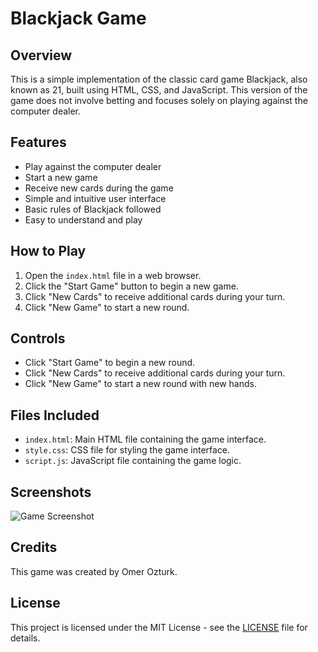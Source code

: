 # Blackjack Game

## Overview
This is a simple implementation of the classic card game Blackjack, also known as 21, built using HTML, CSS, and JavaScript. This version of the game does not involve betting and focuses solely on playing against the computer dealer.

## Features
- Play against the computer dealer
- Start a new game
- Receive new cards during the game
- Simple and intuitive user interface
- Basic rules of Blackjack followed
- Easy to understand and play

## How to Play
1. Open the `index.html` file in a web browser.
2. Click the "Start Game" button to begin a new game.
3. Click "New Cards" to receive additional cards during your turn.
4. Click "New Game" to start a new round.

## Controls
- Click "Start Game" to begin a new round.
- Click "New Cards" to receive additional cards during your turn.
- Click "New Game" to start a new round with new hands.

## Files Included
- `index.html`: Main HTML file containing the game interface.
- `style.css`: CSS file for styling the game interface.
- `script.js`: JavaScript file containing the game logic.

## Screenshots
![Game Screenshot](screenshot.png)

## Credits
This game was created by Omer Ozturk.

## License
This project is licensed under the MIT License - see the [LICENSE](LICENSE) file for details.
